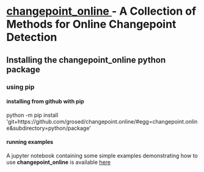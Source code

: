 # <u> changepoint_online </u> - A Collection of Methods for Online Changepoint Detection  </u>

## Installing the changepoint_online python package

### using pip

#### installing from github with pip

python -m pip install 'git+https<area>://github.com/grosed/changepoint.online/#egg=changepoint.online&subdirectory=python/package'

#### running examples

A jupyter notebook containing some simple examples demonstrating how to use __changepoint_online__ is available [here](https://github.com/grosed/changepoint.online/blob/main/python/notebooks/examples.ipynb)
